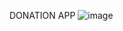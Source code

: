DONATION APP 
![image](https://github.com/user-attachments/assets/2449eb9e-9e7a-44d7-a5a9-2ed0ae3b1692)

